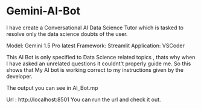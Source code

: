 # Gemini-AI-Bot

I have create a Conversational AI Data Science Tutor which is tasked to resolve only the data science doubts of the user.

Model: Gemini 1.5 Pro latest
Framework: Streamlit
Application: VSCoder

This AI Bot is only specified to Data Science related topics , thats why when I have asked an unrelated questions it couldnt't properly guide me.
So this shows that My AI bot is working correct to my instructions given by the developer.

The output you can see in AI_Bot.mp

Url : http://localhost:8501
You can run the url and check it out.
